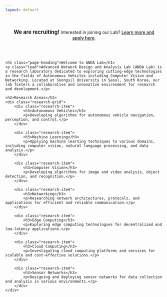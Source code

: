 ```yaml
---
layout: default
---
```


<div class="home">
    <div class="recruitment-notice" style="background-color: var(--light-background); padding: 1.5rem; border-radius: 8px; text-align: center; margin-bottom: 2.5rem; border-left: 3px solid var(--accent-color);">
        <strong style="font-size: 1.2em;">We are recruiting!</strong> Interested in joining our Lab? <a href="joinus" style="color: var(--accent-color); font-weight: 500;">Learn more and apply here</a>.
    </div>

    <h1 class="page-heading">Welcome to ANDA Lab</h1>
    <p class="lead">Advanced Network Design and Analysis Lab (ANDA Lab) is a research laboratory dedicated to exploring cutting-edge technologies in the fields of Autonomous Vehicles including Computer Vision and Networking. Located at Soongsil University in Seoul, South Korea, our lab fosters a collaborative and innovative environment for research and development.</p>

    <h2>Research Areas</h2>
    <div class="research-grid">
        <div class="research-item">
            <h3>Autonomous Vehicles</h3>
            <p>Developing algorithms for autonomous vehicle navigation, perception, and control.</p>
        </div>

        <div class="research-item">
            <h3>Machine Learning</h3>
            <p>Applying machine learning techniques to various domains, including computer vision, natural language processing, and data analysis.</p>
        </div>

        <div class="research-item">
            <h3>Computer Vision</h3>
            <p>Developing algorithms for image and video analysis, object detection, and recognition.</p>
        </div>

        <div class="research-item">
            <h3>Networking</h3>
            <p>Researching network architectures, protocols, and applications for efficient and reliable communication.</p>
        </div>

        <div class="research-item">
            <h3>Edge Computing</h3>
            <p>Exploring edge computing technologies for decentralized and low-latency applications.</p>
        </div>

        <div class="research-item">
            <h3>Cloud Computing</h3>
            <p>Investigating cloud computing platforms and services for scalable and cost-effective solutions.</p>
        </div>

        <div class="research-item">
            <h3>Sensor Networks</h3>
            <p>Designing and deploying sensor networks for data collection and analysis in various environments.</p>
        </div>
    </div>
</div>

